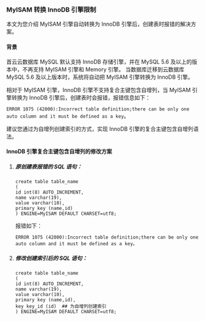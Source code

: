 ### MyISAM 转换 InnoDB 引擎限制

本文为您介绍 MyISAM 引擎自动转换为 InnoDB 引擎后，创建表时报错的解决方案。

#### 背景

首云云数据库 MySQL 默认支持 InnoDB 存储引擎，并在 MySQL 5.6 及以上的版本中，不再支持 MyISAM 引擎和 Memory 引擎。
当数据库迁移到云数据库 MySQL 5.6 及以上版本时，系统将自动把 MyISAM 引擎转换为 InnoDB 引擎。

相对于 MyISAM 引擎，InnoDB 引擎不支持复合主键包含自增列，当 MyISAM 引擎转换为 InnoDB 引擎后，创建表时会报错，报错信息如下：

`ERROR 1075 (42000):Incorrect table definition;there can be only one auto column and it must be defined as a key`。

建议您通过为自增列创建索引的方式，实现 InnoDB 引擎的复合主键包含自增列语法。

#### InnoDB 引擎复合主键包含自增列的修改方案

1. ##### 原创建表报错的 SQL 语句：

   ```
   create table table_name
   (
   id int(8) AUTO_INCREMENT,
   name varchar(19),
   value varchar(10),
   primary key (name,id)
   ) ENGINE=MyISAM DEFAULT CHARSET=utf8;
   ```

   报错如下：

   ```
   ERROR 1075 (42000):Incorrect table definition;there can be only one auto column and it must be defined as a key。
   ```

2. ##### 修改创建索引后的 SQL 语句：

   ```
   create table table_name
   (
   id int(8) AUTO_INCREMENT,
   name varchar(19),
   value varchar(10),
   primary key (name,id),
   key key_id (id)  ## 为自增列创建索引
   ) ENGINE=MyISAM DEFAULT CHARSET=utf8;
   ```

   
